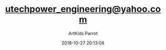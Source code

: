 ---
index: 5116
title: "utechpower_engineering@yahoo.com"
subtitle: ""
author: "ArtKids Parrot"
date: "2018-10-27 20:13:08"
excerpt: ""
content: "utechpower_engineering@yahoo.com
U-tech power solution services Nig ltd"
status: "publish"
comment_status: "closed"
nav_label: "utechpower_engineering-yahoo-com"
modified: "2018-10-27 20:13:08"
parent: 0
type: "flamingo_contact"
comment_count: 0
categories: []
tags: []
---